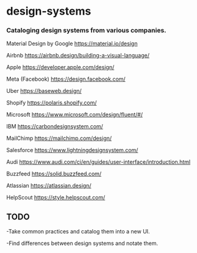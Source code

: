 # design-systems
### Cataloging design systems from various companies.

Material Design by Google
https://material.io/design

Airbnb
https://airbnb.design/building-a-visual-language/

Apple
https://developer.apple.com/design/

Meta (Facebook)
https://design.facebook.com/

Uber
https://baseweb.design/

Shopify
https://polaris.shopify.com/

Microsoft
https://www.microsoft.com/design/fluent/#/

IBM
https://carbondesignsystem.com/

MailChimp
https://mailchimp.com/design/

Salesforce
https://www.lightningdesignsystem.com/

Audi
https://www.audi.com/ci/en/guides/user-interface/introduction.html

Buzzfeed
https://solid.buzzfeed.com/

Atlassian
https://atlassian.design/

HelpScout
https://style.helpscout.com/

## TODO
-Take common practices and catalog them into a new UI.

-Find differences between design systems and notate them.
